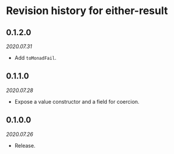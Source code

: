 # Revision history for either-result

## 0.1.2.0

*2020.07.31*

- Add `toMonadFail`.

## 0.1.1.0

*2020.07.28*

- Expose a value constructor and a field for coercion.

## 0.1.0.0

*2020.07.26*

- Release.
